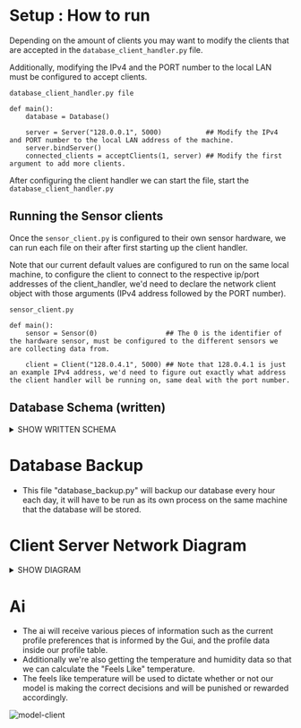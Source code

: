 # Setup : How to run
Depending on the amount of clients you may want to modify the clients that are accepted in the ```database_client_handler.py``` file. 

Additionally, modifying the IPv4 and the PORT number to the local LAN must be configured to accept clients.
```
database_client_handler.py file

def main():
    database = Database()

    server = Server("128.0.0.1", 5000)           ## Modify the IPv4 and PORT number to the local LAN address of the machine.
    server.bindServer()
    connected_clients = acceptClients(1, server) ## Modify the first argument to add more clients.

```
After configuring the client handler we can start the file, start the ```database_client_handler.py```

## Running the Sensor clients
Once the ```sensor_client.py``` is configured to their own sensor hardware, 
we can run each file on their after first starting up the client handler.

Note that our current default values are configured to run on the same local machine, 
to configure the client to connect to the respective ip/port addresses of the client_handler, 
we'd need to declare the network client object with those arguments (IPv4 address followed by the PORT number).

```
sensor_client.py

def main():
    sensor = Sensor(0)                 ## The 0 is the identifier of the hardware sensor, must be configured to the different sensors we are collecting data from.

    client = Client("128.0.4.1", 5000) ## Note that 128.0.4.1 is just an example IPv4 address, we'd need to figure out exactly what address the client handler will be running on, same deal with the port number.

```

## Database Schema (written)
<details><summary>SHOW WRITTEN SCHEMA</summary>

```
"Profile" Table

| name  | min_temp | max_temp |
===============================
| "bob" | 73       | 75       |

"Sensor" Table

| id | timestamp | temperature | humidity |
===========================================
| 0 | 12:00:44   | 75          | 40       |

"Gui" Table

| timestamp | current_profile | change_in_thermostat |
======================================================
| 12:00:44  | "bob"           | "increase"           |

"Airconditioner" Table
| id | timestamp | command    |
===============================
| 0  | 12:00:44  | "increase" |

"TemperatureModel" Table
| timestamp | airconditioner_command |
======================================
| 12:00:44  | "increase"             |

```

</details>

# Database Backup
* This file "database_backup.py" will backup our database every hour each day, it will have to be run as its own process on the same machine that the database will be stored.

# Client Server Network Diagram
<details><summary>SHOW DIAGRAM</summary>

![database network](https://github.com/KevMP/smart-home-automation/assets/100045145/5d55062b-8aab-47e7-b180-b555de59a255)
![smart-home-network](https://github.com/KevMP/smart-home-automation/assets/100045145/9f96d366-54b0-42b4-aff5-ccb2a754330b)

</details>

# Ai
* The ai will receive various pieces of information such as the current profile preferences that is informed by the Gui, and the profile data inside our profile table.
* Additionally we're also getting the temperature and humidity data so that we can calculate the "Feels Like" temperature.
* The feels like temperature will be used to dictate whether or not our model is making the correct decisions and will be punished or rewarded accordingly.

![model-client](https://github.com/KevMP/smart-home-automation/assets/100045145/e615fe35-8acb-4aad-80aa-c2fed90dd479)
